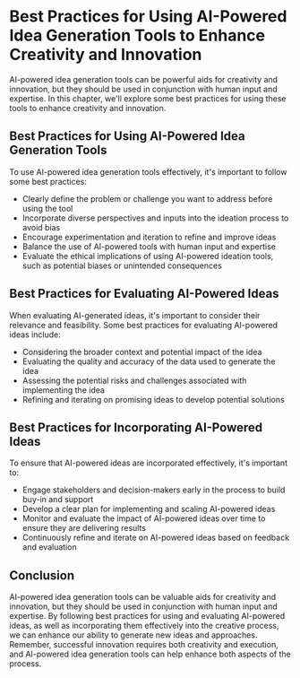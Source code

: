 # Best Practices for Using AI-Powered Idea Generation Tools to Enhance Creativity and Innovation

AI-powered idea generation tools can be powerful aids for creativity and innovation, but they should be used in conjunction with human input and expertise. In this chapter, we'll explore some best practices for using these tools to enhance creativity and innovation.

Best Practices for Using AI-Powered Idea Generation Tools
---------------------------------------------------------

To use AI-powered idea generation tools effectively, it's important to follow some best practices:

* Clearly define the problem or challenge you want to address before using the tool
* Incorporate diverse perspectives and inputs into the ideation process to avoid bias
* Encourage experimentation and iteration to refine and improve ideas
* Balance the use of AI-powered tools with human input and expertise
* Evaluate the ethical implications of using AI-powered ideation tools, such as potential biases or unintended consequences

Best Practices for Evaluating AI-Powered Ideas
----------------------------------------------

When evaluating AI-generated ideas, it's important to consider their relevance and feasibility. Some best practices for evaluating AI-powered ideas include:

* Considering the broader context and potential impact of the idea
* Evaluating the quality and accuracy of the data used to generate the idea
* Assessing the potential risks and challenges associated with implementing the idea
* Refining and iterating on promising ideas to develop potential solutions

Best Practices for Incorporating AI-Powered Ideas
-------------------------------------------------

To ensure that AI-powered ideas are incorporated effectively, it's important to:

* Engage stakeholders and decision-makers early in the process to build buy-in and support
* Develop a clear plan for implementing and scaling AI-powered ideas
* Monitor and evaluate the impact of AI-powered ideas over time to ensure they are delivering results
* Continuously refine and iterate on AI-powered ideas based on feedback and evaluation

Conclusion
----------

AI-powered idea generation tools can be valuable aids for creativity and innovation, but they should be used in conjunction with human input and expertise. By following best practices for using and evaluating AI-powered ideas, as well as incorporating them effectively into the creative process, we can enhance our ability to generate new ideas and approaches. Remember, successful innovation requires both creativity and execution, and AI-powered idea generation tools can help enhance both aspects of the process.
